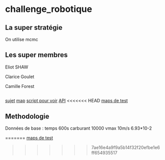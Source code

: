 # challenge_robotique
## La super stratégie
On utilise mcmc

## Les super membres
Eliot SHAW

Clarice Goulet

Camille Forest

##


[sujet](https://partage.imt.fr/index.php/s/morx7iCSEnpRKKJ)
[map](https://partage.imt.fr/index.php/s/BwXS9fkE95CxxMf)
[script pour voir](https://partage.imt.fr/index.php/s/CQ9bt2dmzt4efoN)
[API](https://partage.imt.fr/index.php/s/wbbfNLm3y4peL7k)
<<<<<<< HEAD
[maps de test](https://partage.imt.fr/index.php/s/B8rASYoAY5DDHDo)


## Methodologie

Données de base : 
temps 600s
carburant 10000
vmax 10m/s
6.93*10-2

=======
[maps de test](https://partage.imt.fr/index.php/s/B8rASYoAY5DDHDo)
>>>>>>> 7ae16e4a9f9a5b14f32f20efbe1e6ff654935517
